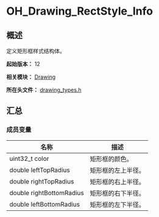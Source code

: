 # OH_Drawing_RectStyle_Info
<!--Kit: ArkGraphics 2D-->
<!--Subsystem: Graphics-->
<!--Owner: @hangmengxin-->
<!--Designer: @wangyanglan-->
<!--Tester: @nobuggers-->
<!--Adviser: @ge-yafang-->

## 概述

定义矩形框样式结构体。

**起始版本：** 12

**相关模块：** [Drawing](capi-drawing.md)

**所在头文件：** [drawing_types.h](capi-drawing-types-h.md)

## 汇总

### 成员变量

| 名称                     | 描述               |
| ------------------------ | ------------------ |
| uint32_t color           | 矩形框的颜色。     |
| double leftTopRadius     | 矩形框的左上半径。 |
| double rightTopRadius    | 矩形框的右上半径。 |
| double rightBottomRadius | 矩形框的右下半径。 |
| double leftBottomRadius  | 矩形框的左下半径。 |

